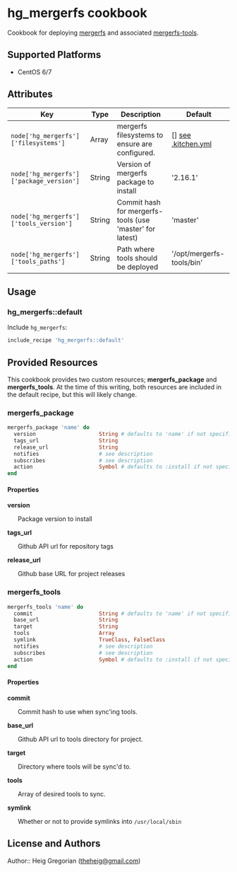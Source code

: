 # hg_mergerfs cookbook

Cookbook for deploying [mergerfs] and associated [mergerfs-tools].

## Supported Platforms

* CentOS 6/7

## Attributes

| Key | Type | Description | Default |
| --- | ---- | ----------- | ------- |
|`node['hg_mergerfs']['filesystems']`|Array|mergerfs filesystems to ensure are configured.|[] [see .kitchen.yml](.kitchen.yml)|
|`node['hg_mergerfs']['package_version']`|String|Version of mergerfs package to install|'2.16.1'|
|`node['hg_mergerfs']['tools_version']`|String|Commit hash for mergerfs-tools (use 'master' for latest)|'master'|
|`node['hg_mergerfs']['tools_paths']`|String|Path where tools should be deployed|'/opt/mergerfs-tools/bin'|

## Usage

### hg_mergerfs::default

Include `hg_mergerfs`:

```ruby
include_recipe 'hg_mergerfs::default'
```

## Provided Resources
This cookbook provides two custom resources; **mergerfs_package** and **mergerfs_tools**.  At the time of this writing, both resources are included in the default recipe, but this will likely change.

### mergerfs_package

```ruby
mergerfs_package 'name' do
  version                    String # defaults to 'name' if not specified
  tags_url                   String
  release_url                String
  notifies                   # see description
  subscribes                 # see description
  action                     Symbol # defaults to :install if not specified
end
```

#### Properties
**version**

&nbsp;&nbsp;&nbsp;&nbsp;&nbsp;&nbsp;Package version to install

**tags_url**

&nbsp;&nbsp;&nbsp;&nbsp;&nbsp;&nbsp;Github API url for repository tags

**release_url**

&nbsp;&nbsp;&nbsp;&nbsp;&nbsp;&nbsp;Github base URL for project releases

### mergerfs_tools
```ruby
mergerfs_tools 'name' do
  commit                     String # defaults to 'name' if not specified
  base_url                   String
  target                     String
  tools                      Array
  symlink                    TrueClass, FalseClass
  notifies                   # see description
  subscribes                 # see description
  action                     Symbol # defaults to :install if not specified
end
```

#### Properties
**commit**

&nbsp;&nbsp;&nbsp;&nbsp;&nbsp;&nbsp;Commit hash to use when sync'ing tools.

**base_url**

&nbsp;&nbsp;&nbsp;&nbsp;&nbsp;&nbsp;Github API url to tools directory for project.

**target**

&nbsp;&nbsp;&nbsp;&nbsp;&nbsp;&nbsp;Directory where tools will be sync'd to.

**tools**

&nbsp;&nbsp;&nbsp;&nbsp;&nbsp;&nbsp;Array of desired tools to sync.

**symlink**

&nbsp;&nbsp;&nbsp;&nbsp;&nbsp;&nbsp;Whether or not to provide symlinks into `/usr/local/sbin`


## License and Authors

Author:: Heig Gregorian (theheig@gmail.com)

[mergerfs]: https://github.com/trapexit/mergerfs
[mergerfs-tools]: https://github.com/trapexit/mergerfs-tools
